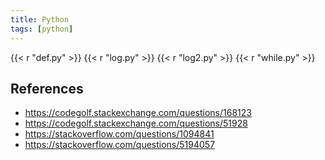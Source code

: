 ```yaml
---
title: Python
tags: [python]
---
```


{{< r "def.py" >}}
{{< r "log.py" >}}
{{< r "log2.py" >}}
{{< r "while.py" >}}

## References

- <https://codegolf.stackexchange.com/questions/168123>
- <https://codegolf.stackexchange.com/questions/51928>
- <https://stackoverflow.com/questions/1094841>
- <https://stackoverflow.com/questions/5194057>
